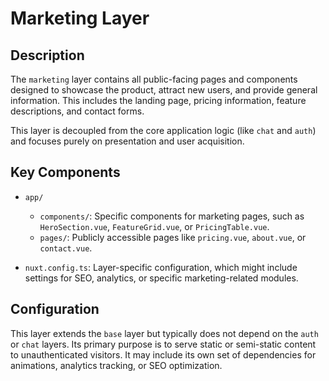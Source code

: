 # Marketing Layer

## Description

The `marketing` layer contains all public-facing pages and components designed to showcase the product, attract new users, and provide general information. This includes the landing page, pricing information, feature descriptions, and contact forms.

This layer is decoupled from the core application logic (like `chat` and `auth`) and focuses purely on presentation and user acquisition.

## Key Components

- `app/`
  - `components/`: Specific components for marketing pages, such as `HeroSection.vue`, `FeatureGrid.vue`, or `PricingTable.vue`.
  - `pages/`: Publicly accessible pages like `pricing.vue`, `about.vue`, or `contact.vue`.

- `nuxt.config.ts`: Layer-specific configuration, which might include settings for SEO, analytics, or specific marketing-related modules.

## Configuration

This layer extends the `base` layer but typically does not depend on the `auth` or `chat` layers. Its primary purpose is to serve static or semi-static content to unauthenticated visitors. It may include its own set of dependencies for animations, analytics tracking, or SEO optimization.
